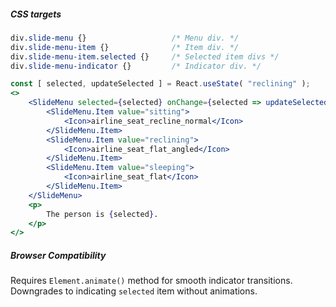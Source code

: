 ##### CSS targets
```css 
div.slide-menu {}                   /* Menu div. */
div.slide-menu-item {}              /* Item div. */
div.slide-menu-item.selected {}     /* Selected item divs */
div.slide-menu-indicator {}         /* Indicator div. */
```

```jsx
const [ selected, updateSelected ] = React.useState( "reclining" );
<>
    <SlideMenu selected={selected} onChange={selected => updateSelected( selected )}>
        <SlideMenu.Item value="sitting">
            <Icon>airline_seat_recline_normal</Icon>
        </SlideMenu.Item>
        <SlideMenu.Item value="reclining">
            <Icon>airline_seat_flat_angled</Icon>
        </SlideMenu.Item>
        <SlideMenu.Item value="sleeping">
            <Icon>airline_seat_flat</Icon>
        </SlideMenu.Item>
    </SlideMenu>
    <p>
        The person is {selected}.
    </p>
</>
```

##### Browser Compatibility

Requires `Element.animate()` method for smooth indicator transitions.  Downgrades to indicating `selected` item
without animations.